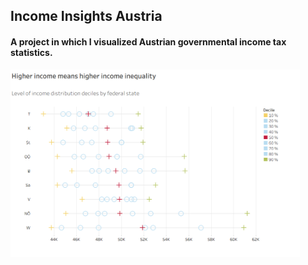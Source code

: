 ## Income Insights Austria

#### A project in which I visualized Austrian governmental income tax statistics.

<img src="https://github.com/wolfno/Data-Visualization/blob/main/Income%20Deciles%20by%20State.png" height="300" />

